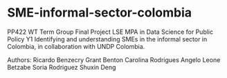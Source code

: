 # SME-informal-sector-colombia
PP422 WT Term Group Final Project 
LSE MPA in Data Science for Public Policy Y1
Identifying and understanding SMEs in the informal sector in Colombia, in collaboration with UNDP Colombia.

Authors:
Ricardo Benzecry
Grant Benton
Carolina Rodrigues
Angelo Leone
Betzabe Soria Rodriguez
Shuxin Deng
